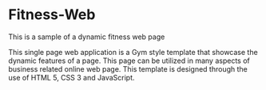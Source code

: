 # Fitness-Web
This is a sample of a dynamic fitness web page

This single page web application is a Gym style template that showcase the dynamic features of a page. This page can be utilized in many aspects of business related online web page. This template is designed through the use of HTML 5, CSS 3 and JavaScript.
